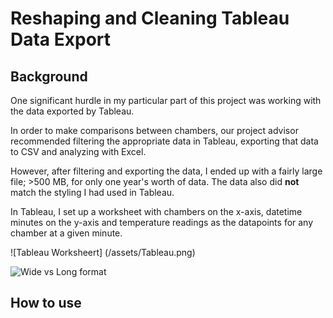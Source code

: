 # Reshaping and Cleaning Tableau Data Export

## Background
One significant hurdle in my particular part of this project was working with the data exported by Tableau.

In order to make comparisons between chambers, our project advisor recommended filtering the appropriate data in Tableau, exporting that data to CSV and analyzing with Excel. 

However, after filtering and exporting the data, I ended up with a fairly large file; >500 MB, for only one year's worth of data. The data also did **not** match the styling I had used in Tableau. 

In Tableau, I set up a worksheet with chambers on the x-axis, datetime minutes on the y-axis and temperature readings as the datapoints for any chamber at a given minute.

![Tableau Worksheert] (/assets/Tableau.png)

![Wide vs Long format](https://www.statology.org/wp-content/uploads/2021/12/wideLong1-1.png)

## How to use